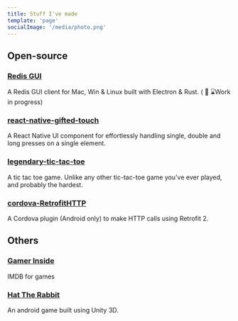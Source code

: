 ```yaml
---
title: Stuff I've made
template: 'page'
socialImage: '/media/photo.png'
---
```


## Open-source

### [Redis GUI](https://github.com/joel-raju/redis-gui)

A Redis GUI client for Mac, Win & Linux built with Electron & Rust. (
🚧 ⌛Work in progress)

### [react-native-gifted-touch](https://github.com/joel-raju/react-native-gifted-touch)

A React Native UI component for effortlessly handling single, double and long presses on a single
element.

### [legendary-tic-tac-toe](https://github.com/Joel-Raju/legendary-tic-tac-toe/)

A tic tac toe game. Unlike any other tic-tac-toe game you've ever played, and probably the hardest.

### [cordova-RetrofitHTTP](https://github.com/Joel-Raju/cordova-RetrofitHTTP)

A Cordova plugin (Android only) to make HTTP calls using Retrofit 2.

## Others

<!-- ### [One Sentence Journal](https://www.onesentencejournal.com)

A DApp to document your life by writing one sentence a day, all stored privately and securely. Built
on top of BlockStack. -->

### [Gamer Inside](https://play.google.com/store/apps/details?id=com.joelraju.gamerinside)

IMDB for games

### [Hat The Rabbit](https://play.google.com/store/apps/details?id=com.JoelRaju.HatTheRabbit)

An android game built using Unity 3D.

